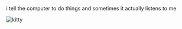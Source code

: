 i tell the computer to do things and sometimes it actually listens to me
<!--START_SECTION:update_image-->
<img src=https://raw.githubusercontent.com/sneakykestrel/sneakykestrel/main/.github/images/glblglblgb.gif height="" width="" align=left alt=kitty />
<!--END_SECTION:update_image-->

